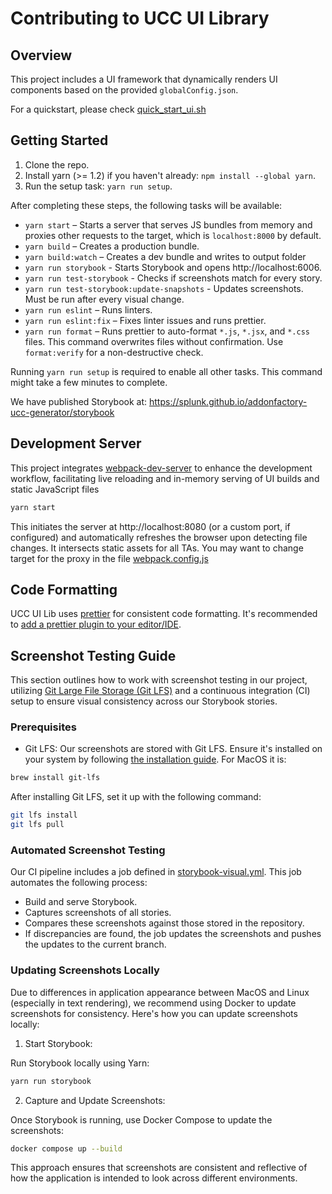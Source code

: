 # Contributing to UCC UI Library

## Overview

This project includes a UI framework that dynamically renders UI components based on the provided `globalConfig.json`.

For a quickstart, please check [quick_start_ui.sh](../scripts/quick_start_ui.sh)

## Getting Started

1. Clone the repo.
2. Install yarn (>= 1.2) if you haven't already: `npm install --global yarn`.
3. Run the setup task: `yarn run setup`.

After completing these steps, the following tasks will be available:

* `yarn start` – Starts a server that serves JS bundles from memory and proxies other requests to the target, which is `localhost:8000` by default.
* `yarn build` – Creates a production bundle.
* `yarn build:watch` – Creates a dev bundle and writes to output folder
* `yarn run storybook` - Starts Storybook and opens http://localhost:6006.
* `yarn run test-storybook` - Checks if screenshots match for every story.
* `yarn run test-storybook:update-snapshots` - Updates screenshots. Must be run after every visual change.
* `yarn run eslint` – Runs linters.
* `yarn run eslint:fix` – Fixes linter issues and runs prettier.
* `yarn run format` – Runs prettier to auto-format `*.js`, `*.jsx`, and `*.css` files. This command overwrites files without confirmation. Use `format:verify` for a non-destructive check.

Running `yarn run setup` is required to enable all other tasks. This command might take a few minutes to complete.

We have published Storybook at: https://splunk.github.io/addonfactory-ucc-generator/storybook

## Development Server
This project integrates [webpack-dev-server](https://webpack.js.org/configuration/dev-server/) to enhance the development workflow, facilitating live reloading and in-memory serving of UI builds and static JavaScript files

```bash
yarn start
```
This initiates the server at http://localhost:8080 (or a custom port, if configured) and automatically refreshes the browser upon detecting file changes. It intersects static assets for all TAs. You may want to change target for the proxy in the file [webpack.config.js](webpack.config.js)

## Code Formatting

UCC UI Lib uses [prettier](https://github.com/prettier/prettier) for consistent code formatting. It's recommended to [add a prettier plugin to your editor/IDE](https://github.com/prettier/prettier#editor-integration).

## Screenshot Testing Guide
This section outlines how to work with screenshot testing in our project, utilizing [Git Large File Storage (Git LFS)](https://git-lfs.com/) and a continuous integration (CI) setup to ensure visual consistency across our Storybook stories.

### Prerequisites
- Git LFS: Our screenshots are stored with Git LFS. Ensure it's installed on your system by following [the installation guide](https://github.com/git-lfs/git-lfs#installing). For MacOS it is:
```bash
brew install git-lfs
```

After installing Git LFS, set it up with the following command:
```bash
git lfs install
git lfs pull
```

### Automated Screenshot Testing
Our CI pipeline includes a job defined in [storybook-visual.yml](../.github/workflows/storybook-visual.yml). This job automates the following process:
- Build and serve Storybook.
- Captures screenshots of all stories.
- Compares these screenshots against those stored in the repository.
- If discrepancies are found, the job updates the screenshots and pushes the updates to the current branch.

### Updating Screenshots Locally
Due to differences in application appearance between MacOS and Linux (especially in text rendering), we recommend using Docker to update screenshots for consistency. Here's how you can update screenshots locally:

1. Start Storybook:

Run Storybook locally using Yarn:

```bash
yarn run storybook
```

2. Capture and Update Screenshots:

Once Storybook is running, use Docker Compose to update the screenshots:

```bash
docker compose up --build
```
This approach ensures that screenshots are consistent and reflective of how the application is intended to look across different environments.
